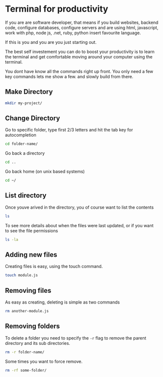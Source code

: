 # Terminal for productivity

If you are are software developer, that means if you build websites, backend code, configure databases, configure servers and are using html, javascript, work with php, node js, .net, ruby, python insert favourite language.

If this is you and you are you just starting out.
 
The best self investement you can do to boost your productivity is to learn the terminal and get comfortable moving around your computer using the terminal.

You dont have know all the commands right up front. You only need a few key commands lets me show a few. and slowly build from there.

## Make Directory

```bash
mkdir my-project/
```

## Change Directory

Go to specific folder, type first 2/3 letters and hit the tab key for autocompletion

```bash
cd folder-name/
```

Go back a directory
```bash
cd ..
```

Go back home (on unix based systems)
```bash
cd ~/
```

## List directory

Once youve arived in the directory, you of course want to list the contents

```bash
ls
```

To see more details about when the files were last updated, or if you want to see the file permissions

```bash
ls -la
```

## Adding new files

Creating files is easy, using the touch command.

```bash
touch module.js
```

## Removing files

As easy as creating, deleting is simple as two commands

```bash
rm another-module.js
```

## Removing folders

To delete a folder you need to specify the `-r` flag to remove the parent directory and its sub directories.

```bash
rm -r folder-name/
```
Some times you want to force remove.

```bash
rm -rf some-folder/
```
